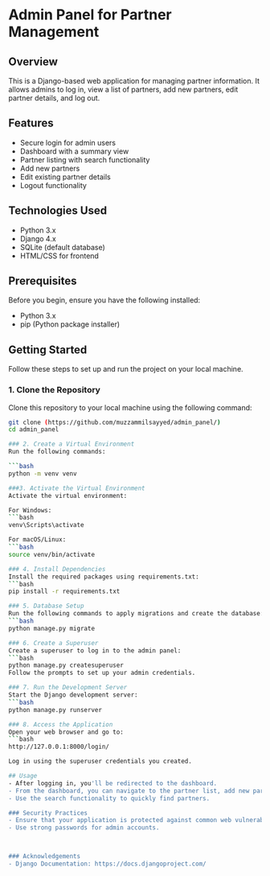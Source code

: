 # Admin Panel for Partner Management

## Overview

This is a Django-based web application for managing partner information. It allows admins to log in, view a list of partners, add new partners, edit partner details, and log out. 

## Features

- Secure login for admin users
- Dashboard with a summary view
- Partner listing with search functionality
- Add new partners
- Edit existing partner details
- Logout functionality

## Technologies Used

- Python 3.x
- Django 4.x
- SQLite (default database)
- HTML/CSS for frontend

## Prerequisites

Before you begin, ensure you have the following installed:

- Python 3.x
- pip (Python package installer)

## Getting Started

Follow these steps to set up and run the project on your local machine.

### 1. Clone the Repository

Clone this repository to your local machine using the following command:

```bash
git clone (https://github.com/muzzammilsayyed/admin_panel/)
cd admin_panel

### 2. Create a Virtual Environment
Run the following commands:

```bash
python -m venv venv

###3. Activate the Virtual Environment
Activate the virtual environment:

For Windows:
```bash
venv\Scripts\activate

For macOS/Linux:
```bash
source venv/bin/activate

### 4. Install Dependencies
Install the required packages using requirements.txt:
```bash
pip install -r requirements.txt

### 5. Database Setup
Run the following commands to apply migrations and create the database:
```bash
python manage.py migrate

### 6. Create a Superuser
Create a superuser to log in to the admin panel:
```bash
python manage.py createsuperuser
Follow the prompts to set up your admin credentials.

### 7. Run the Development Server
Start the Django development server:
```bash
python manage.py runserver

### 8. Access the Application
Open your web browser and go to:
```bash
http://127.0.0.1:8000/login/

Log in using the superuser credentials you created.

## Usage
- After logging in, you'll be redirected to the dashboard.
- From the dashboard, you can navigate to the partner list, add new partners, and edit existing partner details.
- Use the search functionality to quickly find partners.

### Security Practices
- Ensure that your application is protected against common web vulnerabilities.
- Use strong passwords for admin accounts.



### Acknowledgements
- Django Documentation: https://docs.djangoproject.com/


